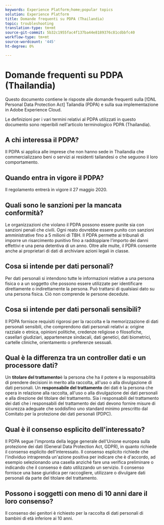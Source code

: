 ```yaml
---
keywords: Experience Platform;home;popular topics
solution: Experience Platform
title: Domande frequenti su PDPA (Thailandia)
topic: troubleshooting
translation-type: tm+mt
source-git-commit: 5b32c1955fac4f137ba44e8189376c81cdbbfc40
workflow-type: tm+mt
source-wordcount: '445'
ht-degree: 0%

---
```



# Domande frequenti su PDPA (Thailandia)

Questo documento contiene le risposte alle domande frequenti sulla [!DNL Personal Data Protection Act] Tailandia (PDPA) e sulla sua implementazione in Adobe Experience Cloud.

Le definizioni per i vari termini relativi al PDPA utilizzati in questo documento sono reperibili nell&#39;articolo terminologico [](./terminology.md) PDPA (Thailandia).

## A chi interessa il PDPA?

Il PDPA si applica alle imprese che non hanno sede in Thailandia che commercializzano beni o servizi ai residenti tailandesi o che seguono il loro comportamento.

## Quando entra in vigore il PDPA?

Il regolamento entrerà in vigore il 27 maggio 2020.

## Quali sono le sanzioni per la mancata conformità?

Le organizzazioni che violano il PDPA possono essere punite sia con sanzioni penali che civili. Ogni reato dovrebbe essere punito con sanzioni amministrative fino a 5 milioni di TBH. Il PDPA permette ai tribunali di imporre un risarcimento punitivo fino a raddoppiare l&#39;importo dei danni effettivi e una pena detentiva di un anno. Oltre alle multe, il PDPA consente anche ai proprietari di dati di archiviare azioni legali in classe.

## Cosa si intende per dati personali?

Per dati personali si intendono tutte le informazioni relative a una persona fisica o a un soggetto che possono essere utilizzate per identificare direttamente o indirettamente la persona. Può trattarsi di qualsiasi dato su una persona fisica. Ciò non comprende le persone decedute.

## Cosa si intende per dati personali sensibili?

Il PDPA fornisce requisiti rigorosi per la raccolta e la memorizzazione di dati personali sensibili, che comprendono dati personali relativi a: origine razziale o etnica, opinioni politiche, credenze religiose o filosofiche, casellari giudiziari, appartenenze sindacali, dati genetici, dati biometrici, cartelle cliniche, orientamento o preferenze sessuali.

## Qual è la differenza tra un controller dati e un processore dati?

Un **titolare del trattamento**&#x200B;è la persona che ha il potere e la responsabilità di prendere decisioni in merito alla raccolta, all&#39;uso o alla divulgazione di dati personali. Un **responsabile del trattamento** dei dati è la persona che opera in relazione alla raccolta, all&#39;uso o alla divulgazione dei dati personali e alla direzione del titolare del trattamento. Sia i responsabili del trattamento dei dati che i responsabili del trattamento dei dati devono fornire misure di sicurezza adeguate che soddisfino uno standard minimo prescritto dal Comitato per la protezione dei dati personali (PDPC).

## Qual è il consenso esplicito dell&#39;interessato?

Il PDPA segue l&#39;impronta della legge generale dell&#39;Unione europea sulla protezione dei dati (General Data Protection Act, GDPR), in quanto richiede il consenso esplicito dell&#39;interessato. Il consenso esplicito richiede che l&#39;individuo intraprenda un&#39;azione positiva per indicare che è d&#39;accordo, ad esempio selezionando una casella anziché fare una verifica preliminare o indicando che il consenso è dato utilizzando un servizio.  Il consenso fornisce una base giuridica per raccogliere, utilizzare o divulgare dati personali da parte del titolare del trattamento.

## Possono i soggetti con meno di 10 anni dare il loro consenso?

Il consenso dei genitori è richiesto per la raccolta di dati personali di bambini di età inferiore ai 10 anni.
